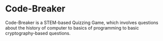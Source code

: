 # Code-Breaker
Code-Breaker is a STEM-based Quizzing Game, which involves questions about the history of computer to basics of programming to basic cryptography-based questions.
